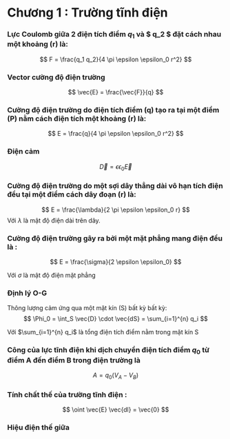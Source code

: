 # Chương 1 : Trường tĩnh điện
### Lực Coulomb giữa 2 điện tích điểm $q_1$ và $ q_2 $ đặt cách nhau một khoảng \(r\) là:

$$
F = \frac{q_1 q_2}{4 \pi \epsilon \epsilon_0 r^2}
$$

### Vector cường độ điện trường

$$
\vec{E} = \frac{\vec{F}}{q}
$$

### Cường độ điện trường do điện tích điểm \(q\) tạo ra tại một điểm \(P\) nằm cách điện tích một khoảng \(r\) là:

$$
E = \frac{q}{4 \pi \epsilon \epsilon_0 r^2}
$$

### Điện cảm
$$
\vec{D} = \epsilon \epsilon_0 \vec{E}
$$

### Cường độ điện trường do một sợi dây thẳng dài vô hạn tích điện đều tại một điểm cách dây đoạn \(r\) là:
$$
E = \frac{\lambda}{2 \pi \epsilon \epsilon_0 r}
$$
Với $\lambda$ là mật độ điện dài trên dây.

### Cường độ điện trường gây ra bởi một mặt phẳng mang điện đều là :
$$
E = \frac{\sigma}{2 \epsilon \epsilon_0}
$$

Với $\sigma$ là mật độ điện mặt phẳng

### Định lý O-G
Thông lượng cảm ứng qua một mặt kín (S) bất kỳ bất kỳ:
$$
\Phi_0 = \int_S \vec{D} \cdot \vec{dS} = \sum_{i=1}^{n} q_i
$$

Với $\sum_{i=1}^{n} q_i$ là tổng điện tích điểm nằm trong mặt kín S

### Công của lực tĩnh điện khi dịch chuyển điện tích điểm $q_0$ từ điểm A đến điểm B trong điện trường là 
$$
A = q_0 (V_A - V_B)
$$

### Tính chất thế của trường tĩnh điện :
$$
\oint \vec{E} \vec{dl} = \vec{0}
$$

### Hiệu điện thế giữa 



